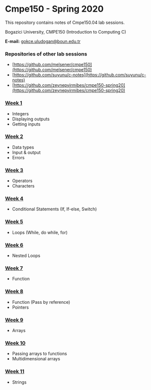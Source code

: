 # Cmpe150 - Spring 2020

This repository contains notes of Cmpe150.04 lab sessions. 

Bogazici University, CMPE150 (Introduction to Computing C) 

**E-mail:** gokce.uludogan@boun.edu.tr

### Repositories of other lab sessions

* [https://github.com/melsener/cmpe150](https://github.com/melsener/cmpe150)
* [https://github.com/suyunu/c-notes](https://github.com/suyunu/c-notes)
* [https://github.com/zeynepyirmibes/cmpe150-spring20](https://github.com/zeynepyirmibes/cmpe150-spring20)

### [Week 1](week01/)

- Integers
- Displaying outputs
- Getting inputs

### [Week 2](week02/)

* Data types
* Input & output
* Errors

### [Week 3](week03/)

* Operators
* Characters 

### [Week 4](week04/)

* Conditional Statements (If, If-else, Switch)

### [Week 5](week05/)

* Loops (While, do while, for)

### [Week 6](week06/)

* Nested Loops

### [Week 7](week07/)

* Function

### [Week 8](week08/)

* Function (Pass by reference)
* Pointers

### [Week 9](week09/)

* Arrays

### [Week 10](https://github.com/sb-b/cmpe150-spring2020/tree/master/Week10/)

* Passing arrays to functions
* Multidimensional arrays

### [Week 11](week11/)

* Strings

